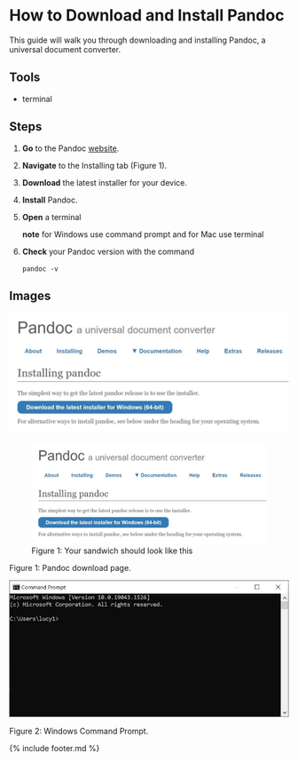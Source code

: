 # How to Download and Install Pandoc

This guide will walk you through downloading and installing Pandoc, a universal document converter.

## Tools

- terminal

## Steps

1. **Go** to the Pandoc [website](https://pandoc.org/).
2. **Navigate** to the Installing tab (Figure 1).
3. **Download** the latest installer for your device.
4. **Install** Pandoc.
5. **Open** a terminal

   **note** for Windows use command prompt and for Mac use terminal

6. **Check** your Pandoc version with the command

   ``` linux
   pandoc -v
   ```

## Images

![Pandoc Download Page](images/pandoc.JPG)

<figure>
   <img src="images/pandoc.JPG" alt="Picture of a BLT sandwich">
   <figcaption>Figure 1: Your sandwich should look like this</figcaption>
</figure>

Figure 1: Pandoc download page.

![Windows Command Prompt](images/command_prompt.jpg)

Figure 2: Windows Command Prompt.

{% include footer.md %}

